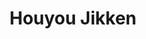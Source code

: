 --- 
title: "Houyou Jikken"
publishdate: "2019-6-10T16:48:46+02:00"
src: "https://365manga.net/manga/houyou-jikken"
image: "https://data.365manga.net/images/thumbnails/16116-houyou-jikken.jpg"
description: "Takahashi Miya is sick and needs regular check-ups. At university, he comes across Kanou Rei. Rumour has it that he is part of a dangerous club that distributes drugs and organises sex orgies. Is this true? And why does Rei seem to know Miya? (From Game Over Or Continue)"
---